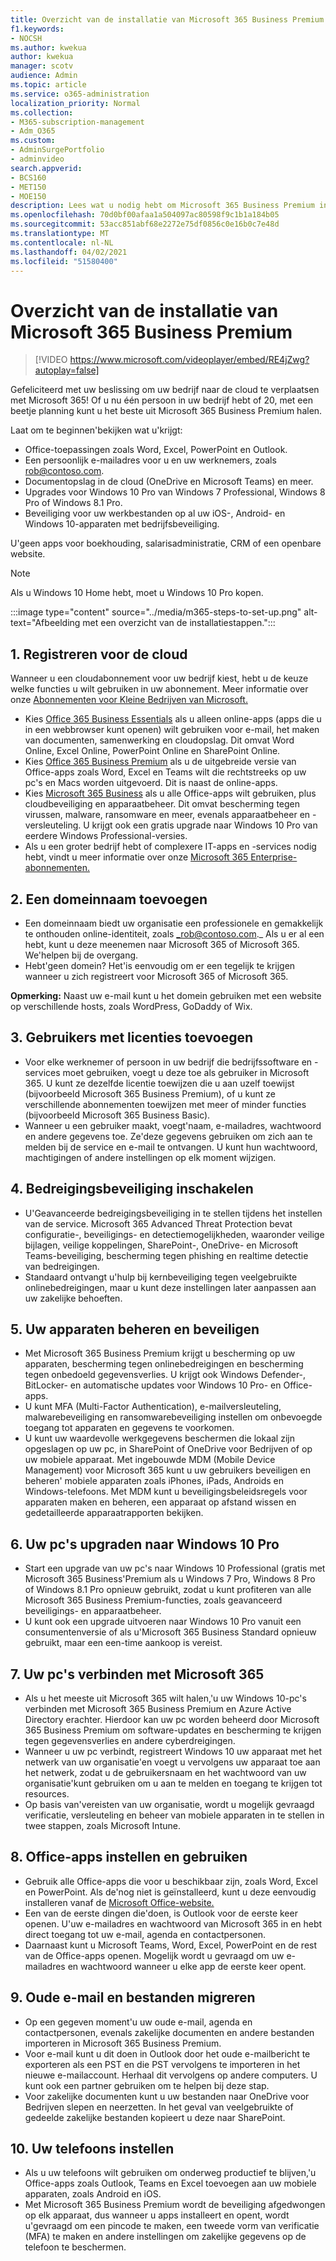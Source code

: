 ```yaml
---
title: Overzicht van de installatie van Microsoft 365 Business Premium
f1.keywords:
- NOCSH
ms.author: kwekua
author: kwekua
manager: scotv
audience: Admin
ms.topic: article
ms.service: o365-administration
localization_priority: Normal
ms.collection:
- M365-subscription-management
- Adm_O365
ms.custom:
- AdminSurgePortfolio
- adminvideo
search.appverid:
- BCS160
- MET150
- MOE150
description: Lees wat u nodig hebt om Microsoft 365 Business Premium in te stellen.
ms.openlocfilehash: 70d0bf00afaa1a504097ac80598f9c1b1a184b05
ms.sourcegitcommit: 53acc851abf68e2272e75df0856c0e16b0c7e48d
ms.translationtype: MT
ms.contentlocale: nl-NL
ms.lasthandoff: 04/02/2021
ms.locfileid: "51580400"
---
```

# <a name="overview-of-microsoft-365-business-premium-setup"></a>Overzicht van de installatie van Microsoft 365 Business Premium

> [!VIDEO https://www.microsoft.com/videoplayer/embed/RE4jZwg?autoplay=false]

Gefeliciteerd met uw beslissing om uw bedrijf naar de cloud te verplaatsen met Microsoft 365! Of u nu één persoon in uw bedrijf hebt of 20, met een beetje planning kunt u het beste uit Microsoft 365 Business Premium halen.

Laat om te beginnen&#39;bekijken wat u&#39;krijgt:

- Office-toepassingen zoals Word, Excel, PowerPoint en Outlook.
- Een persoonlijk e-mailadres voor u en uw werknemers, zoals rob@contoso.com.
- Documentopslag in de cloud (OneDrive en Microsoft Teams) en meer.
- Upgrades voor Windows 10 Pro van Windows 7 Professional, Windows 8 Pro of Windows 8.1 Pro.
- Beveiliging voor uw werkbestanden op al uw iOS-, Android- en Windows 10-apparaten met bedrijfsbeveiliging.

U&#39;geen apps voor boekhouding, salarisadministratie, CRM of een openbare website.

> [!NOTE]
> Als u Windows 10 Home hebt, moet u Windows 10 Pro kopen.  


:::image type="content" source="../media/m365-steps-to-set-up.png" alt-text="Afbeelding met een overzicht van de installatiestappen.":::

## <a name="1-sign-up-for-the-cloud"></a>1. Registreren voor de cloud

Wanneer u een cloudabonnement voor uw bedrijf kiest, hebt u de keuze welke functies u wilt gebruiken in uw abonnement. Meer informatie over onze [Abonnementen voor Kleine Bedrijven van Microsoft.](https://www.microsoft.com/microsoft-365/business?rtc=1)

- Kies [Office 365 Business Essentials](https://www.microsoft.com/en-us/p/office-365-business-essentials/cfq7ttc0k59v?rtc=1&amp;activetab=pivot:overviewtab) als u alleen online-apps (apps die u in een webbrowser kunt openen) wilt gebruiken voor e-mail, het maken van documenten, samenwerking en cloudopslag. Dit omvat Word Online, Excel Online, PowerPoint Online en SharePoint Online.
- Kies [Office 365 Business Premium](https://products.office.com/en-us/business/office-365-business-premium) als u de uitgebreide versie van Office-apps zoals Word, Excel en Teams wilt die rechtstreeks op uw pc's en Macs worden uitgevoerd. Dit is naast de online-apps.
- Kies [Microsoft 365 Business](https://www.microsoft.com/microsoft-365/business?rtc=1) als u alle Office-apps wilt gebruiken, plus cloudbeveiliging en apparaatbeheer. Dit omvat bescherming tegen virussen, malware, ransomware en meer, evenals apparaatbeheer en -versleuteling. U krijgt ook een gratis upgrade naar Windows 10 Pro van eerdere Windows Professional-versies.
- Als u een groter bedrijf hebt of complexere IT-apps en -services nodig hebt, vindt u meer informatie over onze [Microsoft 365 Enterprise-abonnementen.](https://www.microsoft.com/microsoft-365/compare-all-microsoft-365-plans)


## <a name="2-add-a-domain-name"></a>2. Een domeinnaam toevoegen

- Een domeinnaam biedt uw organisatie een professionele en gemakkelijk te onthouden online-identiteit, zoals _rob@contoso.com._ Als u er al een hebt, kunt u deze meenemen naar Microsoft 365 of Microsoft 365. We&#39;helpen bij de overgang.
- Hebt&#39;geen domein? Het&#39;is eenvoudig om er een tegelijk te krijgen wanneer u zich registreert voor Microsoft 365 of Microsoft 365.

**Opmerking:**  Naast uw e-mail kunt u het domein gebruiken met een website op verschillende hosts, zoals WordPress, GoDaddy of Wix.

## <a name="3-add-users-with-licenses"></a>3. Gebruikers met licenties toevoegen

- Voor elke werknemer of persoon in uw bedrijf die bedrijfssoftware en -services moet gebruiken, voegt u deze toe als gebruiker in Microsoft 365. U kunt ze dezelfde licentie toewijzen die u aan uzelf toewijst (bijvoorbeeld Microsoft 365 Business Premium), of u kunt ze verschillende abonnementen toewijzen met meer of minder functies (bijvoorbeeld Microsoft 365 Business Basic).
- Wanneer u een gebruiker maakt, voegt&#39;naam, e-mailadres, wachtwoord en andere gegevens toe. Ze&#39;deze gegevens gebruiken om zich aan te melden bij de service en e-mail te ontvangen. U kunt hun wachtwoord, machtigingen of andere instellingen op elk moment wijzigen.


## <a name="4-enable-threat-protection"></a>4. Bedreigingsbeveiliging inschakelen

- U&#39;Geavanceerde bedreigingsbeveiliging in te stellen tijdens het instellen van de service. Microsoft 365 Advanced Threat Protection bevat configuratie-, beveiligings- en detectiemogelijkheden, waaronder veilige bijlagen, veilige koppelingen, SharePoint-, OneDrive- en Microsoft Teams-beveiliging, bescherming tegen phishing en realtime detectie van bedreigingen.
- Standaard ontvangt u&#39;hulp bij kernbeveiliging tegen veelgebruikte onlinebedreigingen, maar u kunt deze instellingen later aanpassen aan uw zakelijke behoeften.

## <a name="5-manage-and-secure-your-devices"></a>5. Uw apparaten beheren en beveiligen

- Met Microsoft 365 Business Premium krijgt u bescherming op uw apparaten, bescherming tegen onlinebedreigingen en bescherming tegen onbedoeld gegevensverlies. U krijgt ook Windows Defender-, BitLocker- en automatische updates voor Windows 10 Pro- en Office-apps.
- U kunt MFA (Multi-Factor Authentication), e-mailversleuteling, malwarebeveiliging en ransomwarebeveiliging instellen om onbevoegde toegang tot apparaten en gegevens te voorkomen.
- U kunt uw waardevolle werkgegevens beschermen die lokaal zijn opgeslagen op uw pc, in SharePoint of OneDrive voor Bedrijven of op uw mobiele apparaat. Met ingebouwde MDM (Mobile Device Management) voor Microsoft 365 kunt u uw gebruikers beveiligen en beheren&#39; mobiele apparaten zoals iPhones, iPads, Androids en Windows-telefoons. Met MDM kunt u beveiligingsbeleidsregels voor apparaten maken en beheren, een apparaat op afstand wissen en gedetailleerde apparaatrapporten bekijken.

## <a name="6-upgrade-your-pcs-to-windows-10-pro"></a>6. Uw pc's upgraden naar Windows 10 Pro

- Start een upgrade van uw pc's naar Windows 10 Professional (gratis met Microsoft 365 Business&#39;Premium als u Windows 7 Pro, Windows 8 Pro of Windows 8.1 Pro opnieuw gebruikt, zodat u kunt profiteren van alle Microsoft 365 Business Premium-functies, zoals geavanceerd beveiligings- en apparaatbeheer.
- U kunt ook een upgrade uitvoeren naar Windows 10 Pro vanuit een consumentenversie of als u&#39;Microsoft 365 Business Standard opnieuw gebruikt, maar een een-time aankoop is vereist.

## <a name="7-connect-your-pcs-to-microsoft-365"></a>7. Uw pc's verbinden met Microsoft 365

- Als u het meeste uit Microsoft 365 wilt halen,&#39;u uw Windows 10-pc's verbinden met Microsoft 365 Business Premium en Azure Active Directory erachter. Hierdoor kan uw pc worden beheerd door Microsoft 365 Business Premium om software-updates en bescherming te krijgen tegen gegevensverlies en andere cyberdreigingen.
- Wanneer u uw pc verbindt, registreert Windows 10 uw apparaat met het netwerk van uw organisatie&#39;en voegt u vervolgens uw apparaat toe aan het netwerk, zodat u de gebruikersnaam en het wachtwoord van uw organisatie&#39;kunt gebruiken om u aan te melden en toegang te krijgen tot resources.
- Op basis van&#39;vereisten van uw organisatie, wordt u mogelijk gevraagd verificatie, versleuteling en beheer van mobiele apparaten in te stellen in twee stappen, zoals Microsoft Intune.

## <a name="8-set-up-and-use-office-apps"></a>8. Office-apps instellen en gebruiken

- Gebruik alle Office-apps die voor u beschikbaar zijn, zoals Word, Excel en PowerPoint. Als de&#39;nog niet is geïnstalleerd, kunt u deze eenvoudig installeren vanaf de [Microsoft Office-website.](https://www.office.com/)
- Een van de eerste dingen die&#39;doen, is Outlook voor de eerste keer openen. U&#39;uw e-mailadres en wachtwoord van Microsoft 365 in en hebt direct toegang tot uw e-mail, agenda en contactpersonen.
- Daarnaast kunt u Microsoft Teams, Word, Excel, PowerPoint en de rest van de Office-apps openen. Mogelijk wordt u gevraagd om uw e-mailadres en wachtwoord wanneer u elke app de eerste keer opent.

## <a name="9-migrate-old-email-and-files"></a>9. Oude e-mail en bestanden migreren

- Op een gegeven moment&#39;u uw oude e-mail, agenda en contactpersonen, evenals zakelijke documenten en andere bestanden importeren in Microsoft 365 Business Premium.
- Voor e-mail kunt u dit doen in Outlook door het oude e-mailbericht te exporteren als een PST en die PST vervolgens te importeren in het nieuwe e-mailaccount. Herhaal dit vervolgens op andere computers. U kunt ook een partner gebruiken om te helpen bij deze stap.
- Voor zakelijke documenten kunt u uw bestanden naar OneDrive voor Bedrijven slepen en neerzetten. In het geval van veelgebruikte of gedeelde zakelijke bestanden kopieert u deze naar SharePoint.

## <a name="10-set-up-your-phones"></a>10. Uw telefoons instellen

- Als u uw telefoons wilt gebruiken om onderweg productief te blijven,&#39;u Office-apps zoals Outlook, Teams en Excel toevoegen aan uw mobiele apparaten, zoals Android en iOS.
- Met Microsoft 365 Business Premium wordt de beveiliging afgedwongen op elk apparaat, dus wanneer u apps installeert en opent, wordt u&#39;gevraagd om een pincode te maken, een tweede vorm van verificatie (MFA) te maken en andere instellingen om zakelijke gegevens op de telefoon te beschermen.